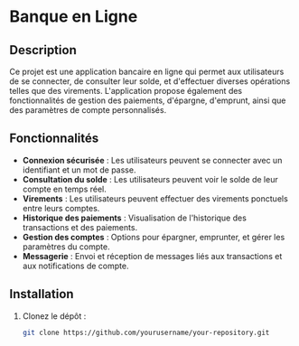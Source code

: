# Banque en Ligne

## Description

Ce projet est une application bancaire en ligne qui permet aux utilisateurs de se connecter, de consulter leur solde, et d'effectuer diverses opérations telles que des virements. L'application propose également des fonctionnalités de gestion des paiements, d'épargne, d'emprunt, ainsi que des paramètres de compte personnalisés.

## Fonctionnalités

- **Connexion sécurisée** : Les utilisateurs peuvent se connecter avec un identifiant et un mot de passe.
- **Consultation du solde** : Les utilisateurs peuvent voir le solde de leur compte en temps réel.
- **Virements** : Les utilisateurs peuvent effectuer des virements ponctuels entre leurs comptes.
- **Historique des paiements** : Visualisation de l'historique des transactions et des paiements.
- **Gestion des comptes** : Options pour épargner, emprunter, et gérer les paramètres du compte.
- **Messagerie** : Envoi et réception de messages liés aux transactions et aux notifications de compte.

## Installation

1. Clonez le dépôt :

   ```bash
   git clone https://github.com/yourusername/your-repository.git
